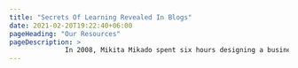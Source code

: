 ```yaml
---
title: "Secrets Of Learning Revealed In Blogs"
date: 2021-02-20T19:22:40+06:00
pageHeading: "Our Resources"
pageDescription: >
              In 2008, Mikita Mikado spent six hours designing a business proposal. Losing both time and patience, he looked at future co-founder, Sergey Barysiuk, and the idea of Tutive was born. Today, Tutive empowers sellers to easily transact with customers through personalized documents that can be created in minutes, build meaningful relationships, and win more deals.
---
```


